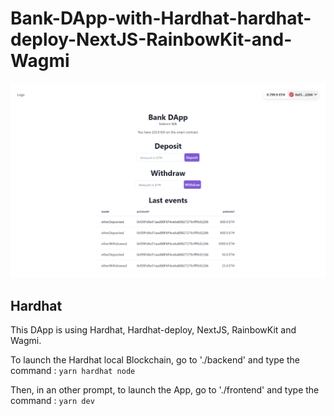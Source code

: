 # Bank-DApp-with-Hardhat-hardhat-deploy-NextJS-RainbowKit-and-Wagmi

![alt text](https://github.com/BenBktech/Bank-DApp-with-Hardhat-hardhat-deploy-NextJS-RainbowKit-and-Wagmi/blob/main/imageDApp.png)

## Hardhat

This DApp is using Hardhat, Hardhat-deploy, NextJS, RainbowKit and Wagmi.

To launch the Hardhat local Blockchain, go to './backend' and type the command :
```yarn hardhat node```

Then, in an other prompt, to launch the App, go to './frontend' and type the command : 
```yarn dev```
